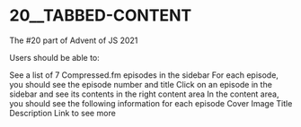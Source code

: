 # 20__TABBED-CONTENT

The #20 part of Advent of JS 2021

Users should be able to:

See a list of 7 Compressed.fm episodes in the sidebar
For each episode, you should see the episode number and title
Click on an episode in the sidebar and see its contents in the right content area
In the content area, you should see the following information for each episode
  Cover Image
  Title
  Description
  Link to see more

